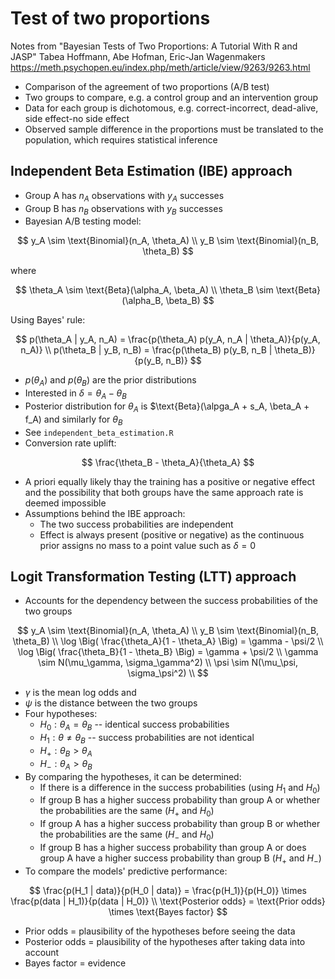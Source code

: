 # Test of two proportions

Notes from 
"Bayesian Tests of Two Proportions: A Tutorial With R and JASP"
Tabea Hoffmann, Abe Hofman, Eric-Jan Wagenmakers
https://meth.psychopen.eu/index.php/meth/article/view/9263/9263.html

* Comparison of the agreement of two proportions (A/B test)
* Two groups to compare, e.g. a control group and an intervention group
* Data for each group is dichotomous, e.g. correct-incorrect, dead-alive, side effect-no side effect
* Observed sample difference in the proportions must be translated to the population, which requires statistical inference

## Independent Beta Estimation (IBE) approach

* Group A has $n_A$ observations with $y_A$ successes
* Group B has $n_B$ observations with $y_B$ successes
* Bayesian A/B testing model:

$$
y_A \sim \text{Binomial}(n_A, \theta_A) \\
y_B \sim \text{Binomial}(n_B, \theta_B)
$$

where

$$
\theta_A \sim \text{Beta}(\alpha_A, \beta_A) \\
\theta_B \sim \text{Beta}(\alpha_B, \beta_B)
$$

Using Bayes' rule:

$$
p(\theta_A | y_A, n_A) = \frac{p(\theta_A) p(y_A, n_A | \theta_A)}{p(y_A, n_A)} \\
p(\theta_B | y_B, n_B) = \frac{p(\theta_B) p(y_B, n_B | \theta_B)}{p(y_B, n_B)}
$$

* $p(\theta_A)$ and $p(\theta_B)$ are the prior distributions
* Interested in $\delta = \theta_A - \theta_B$
* Posterior distribution for $\theta_A$ is $\text{Beta}(\alpga_A + s_A, \beta_A + f_A) and similarly for $\theta_B$
* See `independent_beta_estimation.R`
* Conversion rate uplift:

$$
\frac{\theta_B - \theta_A}{\theta_A}
$$

* A priori equally likely thay the training has a positive or negative effect and the possibility that both groups have the same approach rate is deemed impossible
* Assumptions behind the IBE approach:
    * The two success probabilities are independent
    * Effect is always present (positive or negative) as the continuous prior assigns no mass to a point value such as $\delta = 0$

## Logit Transformation Testing (LTT) approach

* Accounts for the dependency between the success probabilities of the two groups

$$
y_A \sim \text{Binomial}(n_A, \theta_A) \\
y_B \sim \text{Binomial}(n_B, \theta_B) \\
\log \Big(  \frac{\theta_A}{1 - \theta_A}  \Big) = \gamma - \psi/2 \\
\log \Big(  \frac{\theta_B}{1 - \theta_B}  \Big) = \gamma + \psi/2 \\
\gamma \sim N(\mu_\gamma, \sigma_\gamma^2) \\
\psi \sim N(\mu_\psi, \sigma_\psi^2) \\
$$

* $\gamma$ is the mean log odds and 
* $\psi$ is the distance between the two groups
* Four hypotheses:
    * $H_0: \theta_A = \theta_B$ -- identical success probabilities
    * $H_1: \theta \neq \theta_B$ -- success probabilities are not identical
    * $H_+: \theta_B > \theta_A$
    * $H_-: \theta_A > \theta_B$
* By comparing the hypotheses, it can be determined:
    * If there is a difference in the success probabilities (using $H_1$ and $H_0$)
    * If group B has a higher success probability than group A or whether the probabilities are the same ($H_+$ and $H_0$)
    * If group A has a higher success probability than group B or whether the probabilities are the same ($H_-$ and $H_0$)
    * If group B has a higher success probability than group A or does group A have a higher success probability than group B ($H_+$ and $H_-$)
* To compare the models' predictive performance:

$$
\frac{p(H_1 | data)}{p(H_0 | data)} = \frac{p(H_1)}{p(H_0)} \times \frac{p(data | H_1)}{p(data | H_0)} \\
\text{Posterior odds} = \text{Prior odds} \times \text{Bayes factor}
$$

* Prior odds = plausibility of the hypotheses before seeing the data
* Posterior odds = plausibility of the hypotheses after taking data into account
* Bayes factor = evidence

